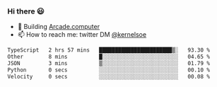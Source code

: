 ### Hi there 😃

- 🔨 Building [Arcade.computer](https://arcade.computer)
- 📫 How to reach me: twitter DM [@kernelsoe](https://twitter.com/kernelsoe)

<!--START_SECTION:waka-->

```txt
TypeScript   2 hrs 57 mins   ███████████████████████▒░   93.30 %
Other        8 mins          █░░░░░░░░░░░░░░░░░░░░░░░░   04.65 %
JSON         3 mins          ▒░░░░░░░░░░░░░░░░░░░░░░░░   01.79 %
Python       0 secs          ░░░░░░░░░░░░░░░░░░░░░░░░░   00.10 %
Velocity     0 secs          ░░░░░░░░░░░░░░░░░░░░░░░░░   00.08 %
```

<!--END_SECTION:waka-->
